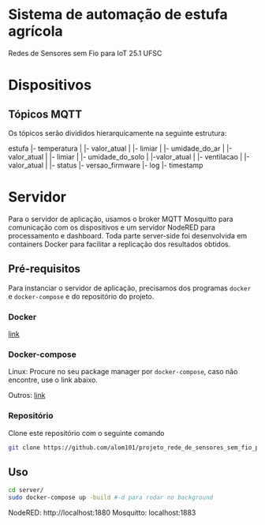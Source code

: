 # Sistema de automação de estufa agrícola
Redes de Sensores sem Fio para IoT
25.1 
UFSC



# Dispositivos

## Tópicos MQTT

Os tópicos serão divididos hierarquicamente na seguinte estrutura:

estufa
|- temperatura
|   |- valor_atual
|   |- limiar
|
|- umidade_do_ar
|   |-valor_atual
|   |- limiar
|
|- umidade_do_solo
|   |-valor_atual
|
|- ventilacao
|   |-valor_atual
|
|- status
    |- versao_firmware
    |- log
    |- timestamp

# Servidor

Para o servidor de aplicação, usamos o broker MQTT Mosquitto para comunicação com os dispositivos e um servidor NodeRED para processamento e dashboard. Toda parte server-side foi desenvolvida em containers Docker para facilitar a replicação dos resultados obtidos.

## Pré-requisitos

Para instanciar o servidor de aplicação, precisamos dos programas `docker` e `docker-compose` e do repositório do projeto.

### Docker

[link](https://docs.docker.com/get-started/get-docker/)

### Docker-compose

Linux: Procure no seu package manager por `docker-compose`, caso não encontre, use o link abaixo.

Outros: [link](https://dockerlabs.collabnix.com/intermediate/workshop/DockerCompose/How_to_Install_Docker_Compose.html)

### Repositório

Clone este repositório com o seguinte comando
```bash
git clone https://github.com/alom101/projeto_rede_de_sensores_sem_fio_para_iot_ufsc.git
```

## Uso

```bash
cd server/
sudo docker-compose up -build #-d para rodar no background
```

NodeRED: http://localhost:1880
Mosquitto: localhost:1883


